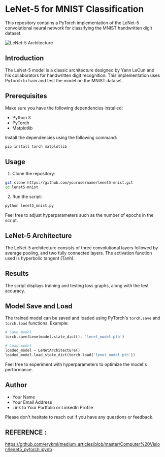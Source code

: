 # LeNet-5 for MNIST Classification

This repository contains a PyTorch implementation of the LeNet-5 convolutional neural network for classifying the MNIST handwritten digit dataset.

![LeNet-5 Architecture](https://www.google.com/url?sa=i&url=https%3A%2F%2Fwww.analyticsvidhya.com%2Fblog%2F2021%2F03%2Fthe-architecture-of-lenet-5%2F&psig=AOvVaw2XohniT_Qqh5oCttvuD48I&ust=1703524535165000&source=images&cd=vfe&opi=89978449&ved=0CBIQjRxqFwoTCICkv8jJqIMDFQAAAAAdAAAAABAD)



## Introduction

The LeNet-5 model is a classic architecture designed by Yann LeCun and his collaborators for handwritten digit recognition. This implementation uses PyTorch to train and test the model on the MNIST dataset.

## Prerequisites

Make sure you have the following dependencies installed:

- Python 3
- PyTorch
- Matplotlib

Install the dependencies using the following command:

```bash
pip install torch matplotlib
```

## Usage

1. Clone the repository:

```bash
git clone https://github.com/yourusername/lenet5-mnist.git
cd lenet5-mnist
```

2. Run the script:

```bash
python lenet5_mnist.py
```

Feel free to adjust hyperparameters such as the number of epochs in the script.

## LeNet-5 Architecture

The LeNet-5 architecture consists of three convolutional layers followed by average pooling, and two fully connected layers. The activation function used is hyperbolic tangent (Tanh).

## Results

The script displays training and testing loss graphs, along with the test accuracy.

## Model Save and Load

The trained model can be saved and loaded using PyTorch's `torch.save` and `torch.load` functions. Example:

```python
# Save model
torch.save(Lenetmodel.state_dict(), 'lenet_model.pth')

# Load model
loaded_model = LeNetArchitecture()
loaded_model.load_state_dict(torch.load('lenet_model.pth'))
```

Feel free to experiment with hyperparameters to optimize the model's performance.

## Author

- Your Name
- Your Email Address
- Link to Your Portfolio or LinkedIn Profile

Please don't hesitate to reach out if you have any questions or feedback.


## REFERENCE : 

https://github.com/erykml/medium_articles/blob/master/Computer%20Vision/lenet5_pytorch.ipynb


